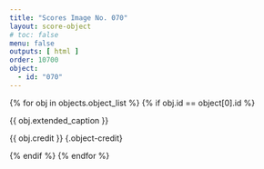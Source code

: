 ```yaml
---
title: "Scores Image No. 070"
layout: score-object
# toc: false
menu: false
outputs: [ html ]
order: 10700
object:
  - id: "070"
---
```


{% for obj in objects.object_list %}
{% if obj.id == object[0].id %}

{{ obj.extended_caption }}

{{ obj.credit }} {.object-credit}

{% endif %}
{% endfor %}
